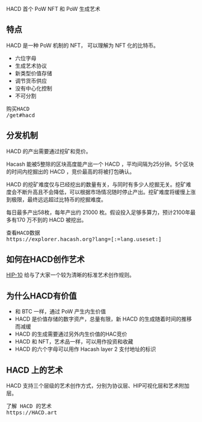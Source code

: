 HACD
首个 PoW NFT 和 PoW 生成艺术



## 特点 

HACD 是一种 PoW 机制的 NFT， 可以理解为 NFT 化的比特币。

- 六位字母
- 生成艺术协议
- 新类型价值存储
- 调节货币供应
- 没有中心化控制
- 不可分割
  
  
<pre class="links">
购买HACD
/get#hacd
</pre>

## 分发机制

HACD 的产出需要通过挖矿和竞价。

Hacash 能被5整除的区块高度能产出一个 HACD ，平均间隔为25分钟。5个区块的时间内挖掘出的 HACD ，竞价最高的将被打包确认。

HACD 的挖矿难度仅与已经挖出的数量有关，与同时有多少人挖掘无关。挖矿难度会不断升高且不会降低，可以根据市场情况随时停止产出。挖矿难度将缓慢上涨到极限，最终远远超过比特币的挖掘难度。

每日最多产出58枚，每年产出约 21000 枚。假设投入足够多算力，预计2100年最多有170 万不到的 HACD 被挖出。
  
<pre class="links">
查看HACD数据
https://explorer.hacash.org?lang=[:=lang.useset:]
</pre>


<a name="hip"></a>

<!-- ## HACD的艺术作品 -->

<a name="art"></a>

## 如何在HACD创作艺术

[HIP-10](https://github.com/hacash/paper/blob/master/HIP/diamond/PoW_Art_Standard.mediawiki) 给与了大家一个较为清晰的标准艺术创作规则。

## 为什么HACD有价值

- 和 BTC 一样，通过 PoW 产生内生价值
- HACD 是价值存储的数字资产，总量有限，新 HACD 的生成随着时间的推移而减缓
- HACD 的生成需要通过另外内生价值的HAC竞价
- HACD 和 NFT，艺术品一样，可以用作投资和收藏
- HACD 的六个字母可以用作 Hacash layer 2 支付地址的标识

<!-- ## 挖矿难度曲线

BTC的挖矿难度平均为2周进行一次调整。而HACD的挖矿难度只会不断升高，在XXXX会跃升。  -->

<!-- ## CryptoPunks，Ordinals和HACD的比较

## HACD 是 Hacash 的货币和NFT -->

## HACD 上的艺术

HACD 支持三个层级的艺术创作方式，分别为协议层、HIP可视化层和艺术附加层。

<pre class="links">
了解 HACD 的艺术
https://HACD.art
</pre>
